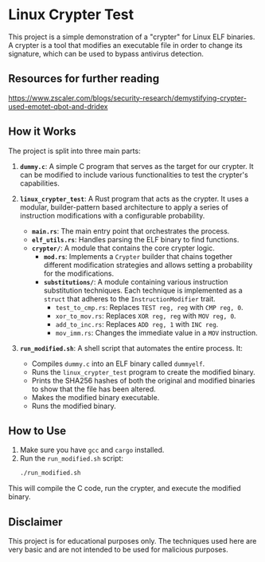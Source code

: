 # Linux Crypter Test

This project is a simple demonstration of a "crypter" for Linux ELF binaries. A crypter is a tool that modifies an executable file in order to change its signature, which can be used to bypass antivirus detection.


## Resources for further reading
https://www.zscaler.com/blogs/security-research/demystifying-crypter-used-emotet-qbot-and-dridex

## How it Works

The project is split into three main parts:

1.  **`dummy.c`**: A simple C program that serves as the target for our crypter. It can be modified to include various functionalities to test the crypter's capabilities.

2.  **`linux_crypter_test`**: A Rust program that acts as the crypter. It uses a modular, builder-pattern based architecture to apply a series of instruction modifications with a configurable probability.
    *   **`main.rs`**: The main entry point that orchestrates the process.
    *   **`elf_utils.rs`**: Handles parsing the ELF binary to find functions.
    *   **`crypter/`**: A module that contains the core crypter logic.
        *   **`mod.rs`**: Implements a `Crypter` builder that chains together different modification strategies and allows setting a probability for the modifications.
        *   **`substitutions/`**: A module containing various instruction substitution techniques. Each technique is implemented as a `struct` that adheres to the `InstructionModifier` trait.
            *   `test_to_cmp.rs`: Replaces `TEST reg, reg` with `CMP reg, 0`.
            *   `xor_to_mov.rs`: Replaces `XOR reg, reg` with `MOV reg, 0`.
            *   `add_to_inc.rs`: Replaces `ADD reg, 1` with `INC reg`.
            *   `mov_imm.rs`: Changes the immediate value in a `MOV` instruction.

3.  **`run_modified.sh`**: A shell script that automates the entire process. It:
    *   Compiles `dummy.c` into an ELF binary called `dummyelf`.
    *   Runs the `linux_crypter_test` program to create the modified binary.
    *   Prints the SHA256 hashes of both the original and modified binaries to show that the file has been altered.
    *   Makes the modified binary executable.
    *   Runs the modified binary.

## How to Use

1.  Make sure you have `gcc` and `cargo` installed.
2.  Run the `run_modified.sh` script:
    ```bash
    ./run_modified.sh
    ```

This will compile the C code, run the crypter, and execute the modified binary.

## Disclaimer

This project is for educational purposes only. The techniques used here are very basic and are not intended to be used for malicious purposes.

